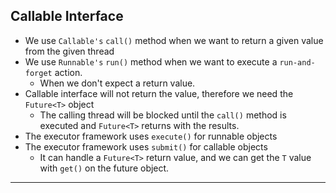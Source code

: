 ## Callable Interface
- We use `Callable's` `call()` method when we want to return a given value from the given thread
- We use `Runnable's` `run()` method when we want to execute a `run-and-forget` action.
  - When we don't expect a return value.
- Callable interface will not return the value, therefore we need the `Future<T>` object
  - The calling thread will be blocked until the `call()` method is executed and `Future<T>` returns with the results.
- The executor framework uses `execute()` for runnable objects 
- The executor framework uses `submit()` for callable objects 
  - It can handle a `Future<T>` return value, and we can get the `T` value with `get()` on the future object.
---